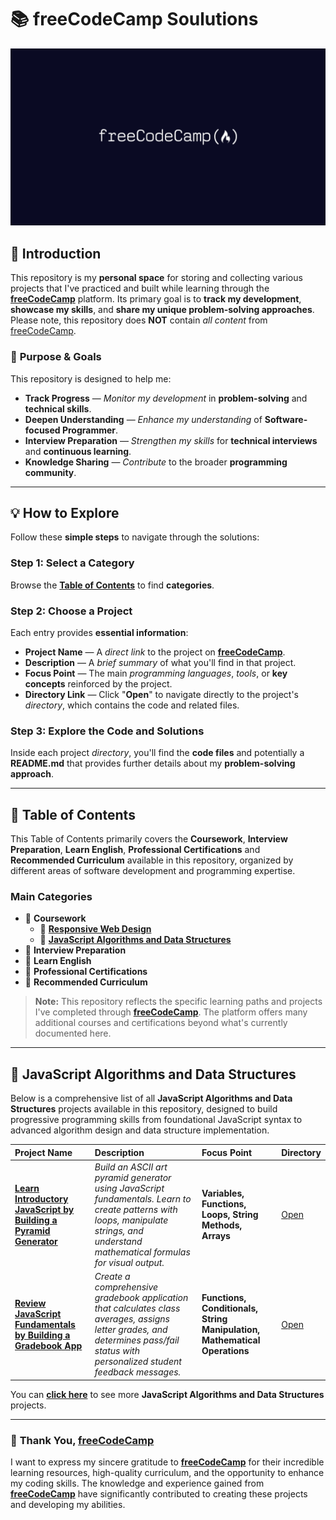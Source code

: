 # 📚 freeCodeCamp Soulutions

[![freeCodeCamp logo](./image/freecodecamp-logo.png)](https://www.freecodecamp.org/learn)

## 📗 **Introduction**

This repository is my **personal space** for storing and collecting various projects that I've practiced and built while learning through the [**freeCodeCamp**](https://www.freecodecamp.org/learn) platform. Its primary goal is to **track my development**, **showcase my skills**, and **share my unique problem-solving approaches**. Please note, this repository does **NOT** contain *all content* from [freeCodeCamp](https://www.freecodecamp.org/learn).

### 🎯 **Purpose & Goals**
This repository is designed to help me:

* **Track Progress** — *Monitor my development* in **problem-solving** and **technical skills**.
* **Deepen Understanding** — *Enhance my understanding* of **Software-focused Programmer**.
* **Interview Preparation** — *Strengthen my skills* for **technical interviews** and **continuous learning**.
* **Knowledge Sharing** — *Contribute* to the broader **programming community**.

---

## 💡 **How to Explore**

Follow these **simple steps** to navigate through the solutions:

### **Step 1: Select a Category**

Browse the [**Table of Contents**](#-table-of-contents) to find **categories**.

### **Step 2: Choose a Project**

Each entry provides **essential information**:

* **Project Name** — A *direct link* to the project on [**freeCodeCamp**](https://www.freecodecamp.org/learn).
* **Description** — A *brief summary* of what you'll find in that project.
* **Focus Point** — The main *programming languages*, *tools*, or **key concepts** reinforced by the project.
* **Directory Link** — Click "**Open**" to navigate directly to the project's *directory*, which contains the code and related files.

### **Step 3: Explore the Code and Solutions**

Inside each project *directory*, you'll find the **code files** and potentially a **README.md** that provides further details about my **problem-solving approach**.

---
## 📖 **Table of Contents**

This Table of Contents primarily covers the **Coursework**, **Interview Preparation**, **Learn English**, **Professional Certifications** and **Recommended Curriculum** available in this repository, organized by different areas of software development and programming expertise.

### Main Categories

* 📁 **Coursework**
  * 📂 [**Responsive Web Design**](./coursework/responsive-web-design/)
  * 📂 [**JavaScript Algorithms and Data Structures**](./coursework/javaScript-algorithms-and-data-structures/)
* 📁 **Interview Preparation**
* 📁 **Learn English**
* 📁 **Professional Certifications**
* 📁 **Recommended Curriculum**

> **Note:** This repository reflects the specific learning paths and projects I've completed through **[freeCodeCamp](https://www.freecodecamp.org/learn)**. The platform offers many additional courses and certifications beyond what's currently documented here.

---

## 📂 **JavaScript Algorithms and Data Structures**

Below is a comprehensive list of all **JavaScript Algorithms and Data Structures** projects available in this repository, designed to build progressive programming skills from foundational JavaScript syntax to advanced algorithm design and data structure implementation.

| Project Name | Description | Focus Point | Directory |
| :------------------------- | :------------------------------------------------------------------------------------------------------------------------------------------------------------------------------------------- | :---------------------------------- | :---------------------- |
|[**Learn Introductory JavaScript by Building a Pyramid Generator**](https://www.freecodecamp.org/learn/javascript-algorithms-and-data-structures-v8/learn-introductory-javascript-by-building-a-pyramid-generator/step-1) | *Build an ASCII art pyramid generator using JavaScript fundamentals. Learn to create patterns with loops, manipulate strings, and understand mathematical formulas for visual output.* | **Variables, Functions, Loops, String Methods, Arrays** | [Open](./coursework/javaScript-algorithms-and-data-structures/01-learn-introductory-javascript-by-building-a-pyramid-generator/) |
| [**Review JavaScript Fundamentals by Building a Gradebook App**](https://www.freecodecamp.org/learn/javascript-algorithms-and-data-structures-v8/review-js-fundamentals-by-building-a-gradebook-app/step-1) | *Create a comprehensive gradebook application that calculates class averages, assigns letter grades, and determines pass/fail status with personalized student feedback messages.* | **Functions, Conditionals, String Manipulation, Mathematical Operations** | [Open](./coursework/javaScript-algorithms-and-data-structures/02-review-javascript-fundamentals-by-building-a-gradebook-app/) |

You can [**click here**](./coursework/javaScript-algorithms-and-data-structures/) to see more **JavaScript Algorithms and Data Structures** projects.

---

### 🙏 **Thank You, [freeCodeCamp](https://www.freecodecamp.org/learn)**

I want to express my sincere gratitude to **[freeCodeCamp](https://www.freecodecamp.org/learn)** for their incredible learning resources, high-quality curriculum, and the opportunity to enhance my coding skills. The knowledge and experience gained from **[freeCodeCamp](https://www.freecodecamp.org/learn)** have significantly contributed to creating these projects and developing my abilities.